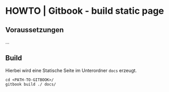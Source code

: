 # HOWTO \|  Gitbook - build static page

## Voraussetzungen

...

## Build

Hierbei wird eine Statische Seite im Unterordner `docs` erzeugt.

```
cd <PATH-TO-GITBOOK>/
gitbook build ./ docs/
```



